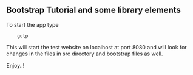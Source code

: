 ## Bootstrap Tutorial and some library elements

To start the app type 

```nodejs 
	gulp
```
This will start the test website on localhost at port 8080 and will look for changes in the files
in src directory and bootstrap files as well.

Enjoy..!

